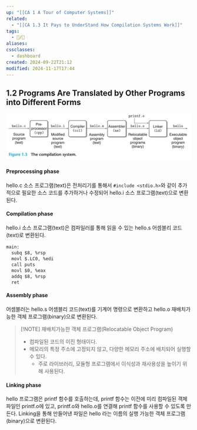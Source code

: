 ```yaml
---
up: "[[CA 1 A Tour of Computer Systems]]"
related:
  - "[[CA 1.3 It Pays to UnderStand How Compilation Systems Work]]"
tags:
  - 📝/🌱️
aliases: 
cssclasses:
  - dashboard
created: 2024-09-22T21:12
modified: 2024-11-17T17:44
---
```


## 1.2 Programs Are Translated by Other Programs into Different Forms

![alt text](<../Assets/Computer_Architecture/CA 1. A Tour of Computer Systems-1726993752388.jpeg>)

#### Preprocessing phase

hello.c 소스 프로그램(text)은 전처리기를 통해서 `#include <stdio.h>`와 같이 추가적으로 필요한 소스 코드를 추가하거나 수정되어 hello.i 소스 프로그램(text)으로 변환된다.

#### Compilation phase

hello.i 소스 프로그램(text)은 컴파일러를 통해 읽을 수 있는 hello.s 어셈블리 코드(text)로 변환된다.

```assambly
main:
  subq $8, %rsp
  movl $.LC0, %edi
  call puts
  movl $0, %eax
  addq $8, %rsp
  ret
```

#### Assembly phase

어셈블러는 hello.s 어셈블리 코드(text)를 기계어 명령으로 변환하고 hello.o 재배치가능한 객체 프로그램(binary)으로 변환된다.

> [!NOTE] 재배치가능한 객체 프로그램(Relocatable Object Program)
>
> -   컴파일된 코드의 이진 형태이다.
> -   메모리의 특정 주소에 고정되지 않고, 다양한 메모리 주소에 배치되어 실행할 수 있다.
>     -   주로 라이브러리, 모듈형 프로그램에서 이식성과 재사용성을 높이기 위해 사용된다.

#### Linking phase

hello 프로그램은 printf 함수를 호출하는데, printf 함수는 이전에 미리 컴파일된 객체 파일인 printf.o에 있고, printf.o와 hello.o를 연결해 printf 함수를 사용할 수 있도록 만든다. Linking을 통해 만들어낸 파일은 hello 라는 이름의 실행 가능한 객체 프로그램(binary)으로 변환된다.
